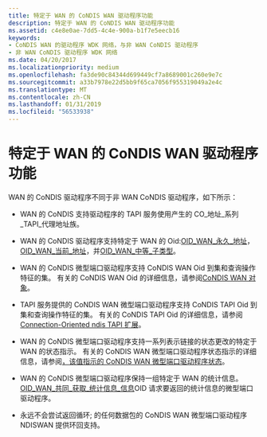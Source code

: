 ```yaml
---
title: 特定于 WAN 的 CoNDIS WAN 驱动程序功能
description: 特定于 WAN 的 CoNDIS WAN 驱动程序功能
ms.assetid: c4e8e0ae-7dd5-4c4e-900a-b1f7e5eecb16
keywords:
- CoNDIS WAN 的驱动程序 WDK 网络，与非 WAN CoNDIS 驱动程序
- 非 WAN CoNDIS 驱动程序 WDK 网络
ms.date: 04/20/2017
ms.localizationpriority: medium
ms.openlocfilehash: fa3de90c84344d699449cf7a8689001c260e9e7c
ms.sourcegitcommit: a33b7978e22d5bb9f65ca7056f955319049a2e4c
ms.translationtype: MT
ms.contentlocale: zh-CN
ms.lasthandoff: 01/31/2019
ms.locfileid: "56533938"
---
```

# <a name="wan-specific-capabilities-of-condis-wan-drivers"></a>特定于 WAN 的 CoNDIS WAN 驱动程序功能





WAN 的 CoNDIS 驱动程序不同于非 WAN CoNDIS 驱动程序，如下所示：

-   WAN 的 CoNDIS 支持驱动程序的 TAPI 服务使用产生的 CO\_地址\_系列\_TAPI\_代理地址族。

-   WAN 的 CoNDIS 驱动程序支持特定于 WAN 的 Oid:[OID\_WAN\_永久\_地址](https://msdn.microsoft.com/library/windows/hardware/ff561220)， [OID\_WAN\_当前\_地址](https://msdn.microsoft.com/library/windows/hardware/ff561200)，并[OID\_WAN\_中等\_子类型](https://msdn.microsoft.com/library/windows/hardware/ff561216)。

-   WAN 的 CoNDIS 微型端口驱动程序支持 CoNDIS WAN Oid 到集和查询操作特征的集。 有关的 CoNDIS WAN Oid 的详细信息，请参阅[CoNDIS WAN 对象](https://msdn.microsoft.com/library/windows/hardware/ff545146)。

-   TAPI 服务提供的 CoNDIS WAN 微型端口驱动程序支持 CoNDIS TAPI Oid 到集和查询操作特征的集。 有关的 CoNDIS TAPI Oid 的详细信息，请参阅[Connection-Oriented ndis TAPI 扩展](https://msdn.microsoft.com/library/windows/hardware/ff570924)。

-   WAN 的 CoNDIS 微型端口驱动程序支持一系列表示链接的状态更改的特定于 WAN 的状态指示。 有关的 CoNDIS WAN 微型端口驱动程序状态指示的详细信息，请参阅[，该值指示的 CoNDIS WAN 微型端口驱动程序状态](indicating-condis-wan-miniport-driver-status.md)。

-   WAN 的 CoNDIS 微型端口驱动程序保持一组特定于 WAN 的统计信息。 [OID\_WAN\_共同\_获取\_统计信息\_信息](https://msdn.microsoft.com/library/windows/hardware/ff569820)OID 请求要返回的统计信息的微型端口驱动程序。

-   永远不会尝试返回循环; 的任何数据包的 CoNDIS WAN 微型端口驱动程序NDISWAN 提供环回支持。

 

 





